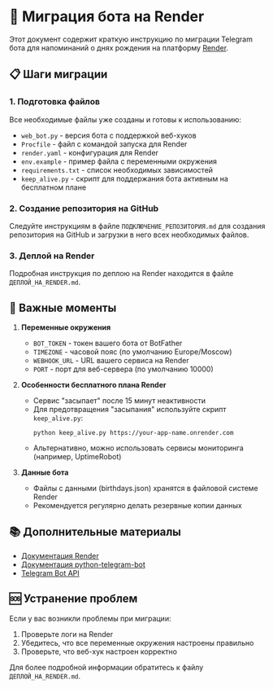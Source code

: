 # 🚀 Миграция бота на Render

Этот документ содержит краткую инструкцию по миграции Telegram бота для напоминаний о днях рождения на платформу [Render](https://render.com/).

## 📋 Шаги миграции

### 1. Подготовка файлов
Все необходимые файлы уже созданы и готовы к использованию:

- `web_bot.py` - версия бота с поддержкой веб-хуков
- `Procfile` - файл с командой запуска для Render
- `render.yaml` - конфигурация для Render
- `env.example` - пример файла с переменными окружения
- `requirements.txt` - список необходимых зависимостей
- `keep_alive.py` - скрипт для поддержания бота активным на бесплатном плане

### 2. Создание репозитория на GitHub
Следуйте инструкциям в файле `ПОДКЛЮЧЕНИЕ_РЕПОЗИТОРИЯ.md` для создания репозитория на GitHub и загрузки в него всех необходимых файлов.

### 3. Деплой на Render
Подробная инструкция по деплою на Render находится в файле `ДЕПЛОЙ_НА_RENDER.md`.

## 🔑 Важные моменты

1. **Переменные окружения**
   - `BOT_TOKEN` - токен вашего бота от BotFather
   - `TIMEZONE` - часовой пояс (по умолчанию Europe/Moscow)
   - `WEBHOOK_URL` - URL вашего сервиса на Render
   - `PORT` - порт для веб-сервера (по умолчанию 10000)

2. **Особенности бесплатного плана Render**
   - Сервис "засыпает" после 15 минут неактивности
   - Для предотвращения "засыпания" используйте скрипт `keep_alive.py`:
     ```
     python keep_alive.py https://your-app-name.onrender.com
     ```
   - Альтернативно, можно использовать сервисы мониторинга (например, UptimeRobot)

3. **Данные бота**
   - Файлы с данными (birthdays.json) хранятся в файловой системе Render
   - Рекомендуется регулярно делать резервные копии данных

## 📚 Дополнительные материалы

- [Документация Render](https://render.com/docs)
- [Документация python-telegram-bot](https://python-telegram-bot.readthedocs.io/)
- [Telegram Bot API](https://core.telegram.org/bots/api)

## 🆘 Устранение проблем

Если у вас возникли проблемы при миграции:
1. Проверьте логи на Render
2. Убедитесь, что все переменные окружения настроены правильно
3. Проверьте, что веб-хук настроен корректно

Для более подробной информации обратитесь к файлу `ДЕПЛОЙ_НА_RENDER.md`. 
